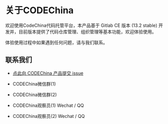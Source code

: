 # 关于CODEChina

欢迎使用CodeChina代码托管平台，本产品基于 Gitlab CE 版本 (13.2 stable) 开发并，目前版本提供了代码仓库管理、组织管理等基本功能，欢迎体验使用。

体验使用过程中如果遇到任何问题，请与我们联系。

## 联系我们

- [点此向 CODEChina 产品提交 issue](https://codechina.csdn.net/codechina/beta/~/issues)

- CODEChina微信群(1)

- CODEChina微信群(2)

- CODEChina观察员(1)  Wechat / QQ

- CODEChina观察员(2)  Wechat / QQ
